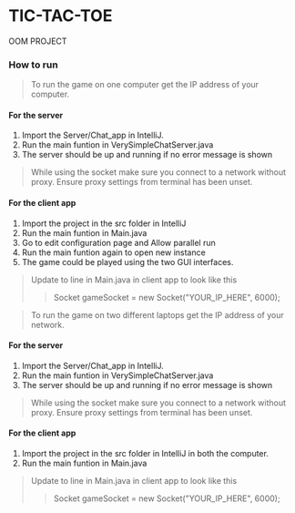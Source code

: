 # TIC-TAC-TOE
OOM PROJECT

### How to run

>To run the game on one computer get the IP address of your computer.
#### For the server
1. Import the Server/Chat_app in IntelliJ.
2. Run the main funtion in VerySimpleChatServer.java
3. The server should be up and running if no error message is shown
> While using the socket make sure you connect to a network without proxy. Ensure proxy settings from terminal has been unset.

#### For the client app
1. Import the project in the src folder in IntelliJ
2. Run the main funtion in Main.java
3. Go to edit configuration page and Allow parallel run
4. Run the main funtion again to open new instance
5. The game could be played using the two GUI interfaces.
>Update to line in Main.java in client app to look like this
>> Socket gameSocket = new Socket("YOUR_IP_HERE", 6000);

> To run the game on two different laptops get the IP address of your network.
#### For the server
1. Import the Server/Chat_app in IntelliJ.
2. Run the main funtion in VerySimpleChatServer.java
3. The server should be up and running if no error message is shown
> While using the socket make sure you connect to a network without proxy. Ensure proxy settings from terminal has been unset.

#### For the client app
1. Import the project in the src folder in IntelliJ in both the computer.
2. Run the main funtion in Main.java
>Update to line in Main.java in client app to look like this
>> Socket gameSocket = new Socket("YOUR_IP_HERE", 6000);


